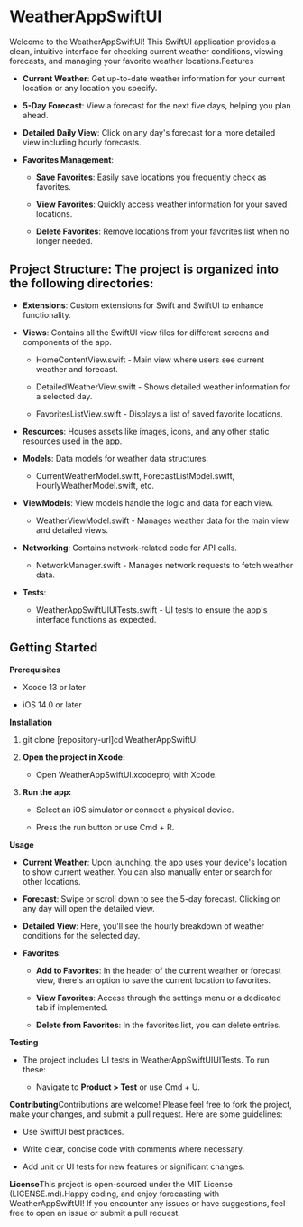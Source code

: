 # WeatherAppSwiftUI

Welcome to the WeatherAppSwiftUI! This SwiftUI application provides a clean, intuitive interface
for checking current weather conditions, viewing forecasts, and managing your favorite weather
locations.Features

*   **Current Weather**: Get up-to-date weather information for your current location or any location you specify.
    
*   **5-Day Forecast**: View a forecast for the next five days, helping you plan ahead.
    
*   **Detailed Daily View**: Click on any day's forecast for a more detailed view including hourly forecasts.
    
*   **Favorites Management**:
    
    *   **Save Favorites**: Easily save locations you frequently check as favorites.
        
    *   **View Favorites**: Quickly access weather information for your saved locations.
        
    *   **Delete Favorites**: Remove locations from your favorites list when no longer needed.
        

## Project Structure: The project is organized into the following directories:

*   **Extensions**: Custom extensions for Swift and SwiftUI to enhance functionality.
    
*   **Views**: Contains all the SwiftUI view files for different screens and components of the app.
    
    *   HomeContentView.swift - Main view where users see current weather and forecast.
        
    *   DetailedWeatherView.swift - Shows detailed weather information for a selected day.
        
    *   FavoritesListView.swift - Displays a list of saved favorite locations.
        
*   **Resources**: Houses assets like images, icons, and any other static resources used in the app.
    
*   **Models**: Data models for weather data structures.
    
    *   CurrentWeatherModel.swift, ForecastListModel.swift, HourlyWeatherModel.swift, etc.
        
*   **ViewModels**: View models handle the logic and data for each view.
    
    *   WeatherViewModel.swift - Manages weather data for the main view and detailed views.
        
*   **Networking**: Contains network-related code for API calls.
    
    *   NetworkManager.swift - Manages network requests to fetch weather data.
        
*   **Tests**:
    
    *   WeatherAppSwiftUIUITests.swift - UI tests to ensure the app's interface functions as expected.
        

## Getting Started

**Prerequisites**

*   Xcode 13 or later
    
*   iOS 14.0 or later
    

**Installation**

1.  git clone \[repository-url\]cd WeatherAppSwiftUI
    
2.  **Open the project in Xcode:**
    
    *   Open WeatherAppSwiftUI.xcodeproj with Xcode.
        
3.  **Run the app:**
    
    *   Select an iOS simulator or connect a physical device.
        
    *   Press the run button or use Cmd + R.
        

**Usage**

*   **Current Weather**: Upon launching, the app uses your device's location to show current weather. You can also manually enter or search for other locations.
    
*   **Forecast**: Swipe or scroll down to see the 5-day forecast. Clicking on any day will open the detailed view.
    
*   **Detailed View**: Here, you'll see the hourly breakdown of weather conditions for the selected day.
    
*   **Favorites**:
    
    *   **Add to Favorites**: In the header of the current weather or forecast view, there's an option to save the current location to favorites.
        
    *   **View Favorites**: Access through the settings menu or a dedicated tab if implemented.
        
    *   **Delete from Favorites**: In the favorites list, you can delete entries.
        

**Testing**

*   The project includes UI tests in WeatherAppSwiftUIUITests. To run these:
    
    *   Navigate to **Product > Test** or use Cmd + U.
        

**Contributing**Contributions are welcome! Please feel free to fork the project, make your changes, and submit a pull request. Here are some guidelines:

*   Use SwiftUI best practices.
    
*   Write clear, concise code with comments where necessary.
    
*   Add unit or UI tests for new features or significant changes.
    

**License**This project is open-sourced under the MIT License (LICENSE.md).Happy coding, and enjoy forecasting with WeatherAppSwiftUI! If you encounter any issues or have suggestions, feel free to open an issue or submit a pull request.
